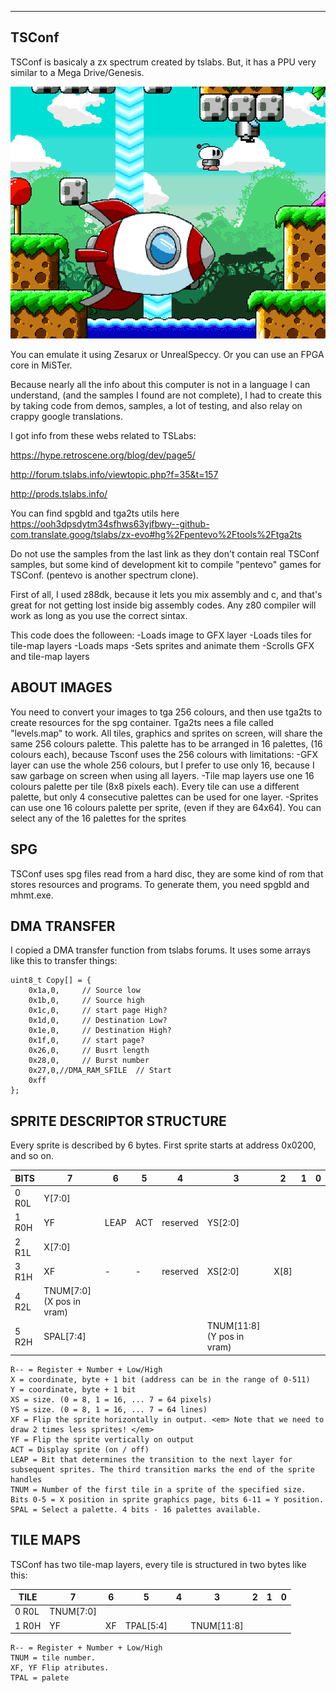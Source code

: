 -------
 TSConf
-------

TSConf is basicaly a zx spectrum created by tslabs. But, it has a PPU very similar to a Mega Drive/Genesis.

![alt tag](https://raw.githubusercontent.com/mills32/TSConf-Sample/main/tsconf.png)

You can emulate it using Zesarux or UnrealSpeccy. Or you can use an FPGA core in MiSTer.

Because nearly all the info about this computer is not in a language I can understand, (and the samples I found 
are not complete), I had to create this by taking code from demos, samples, a lot of testing, and also relay on 
crappy google translations. 

I got info from these webs related to TSLabs:

https://hype.retroscene.org/blog/dev/page5/

http://forum.tslabs.info/viewtopic.php?f=35&t=157

http://prods.tslabs.info/

You can find spgbld and tga2ts utils here https://ooh3dpsdytm34sfhws63yjfbwy--github-com.translate.goog/tslabs/zx-evo#hg%2Fpentevo%2Ftools%2Ftga2ts

Do not use the samples from the last link as they don't contain real TSConf samples, but some kind of development kit to compile "pentevo" games for TSConf. (pentevo is another spectrum clone).

First of all, I used z88dk, because it lets you mix assembly and c, and that's great for not getting lost inside big assembly codes.
Any z80 compiler will work as long as you use the correct sintax.

This code does the folloween:
-Loads image to GFX layer
-Loads tiles for tile-map layers
-Loads maps
-Sets sprites and animate them
-Scrolls GFX and tile-map layers

ABOUT IMAGES
------------
You need to convert your images to tga 256 colours, and then use tga2ts to create resources for the spg container.
Tga2ts nees a file called "levels.map" to work.
All tiles, graphics and sprites on screen, will share the same 256 colours palette. This palette has to be arranged in 16 palettes,
(16 colours each), because Tsconf uses the 256 colours with limitations:
	-GFX layer can use the whole 256 colours, but I prefer to use only 16, because I saw garbage on screen when using all layers. 
	-Tile map layers use one 16 colours palette per tile (8x8 pixels each). Every tile can use a different palette, but only 4 consecutive palettes can be used for one layer.
	-Sprites can use one 16 colours palette per sprite, (even if they are 64x64). You can select any of the 16 palettes for the sprites
	 
SPG
---

TSConf uses spg files read from a hard disc, they are some kind of rom that stores resources and programs. To generate them, you need spgbld and mhmt.exe.


DMA TRANSFER
------------

I copied a DMA transfer function from tslabs forums. It uses some arrays like this to transfer things:
```
uint8_t Copy[] = {
	0x1a,0,		// Source low
	0x1b,0,		// Source high
	0x1c,0,		// start page High?
	0x1d,0,		// Destination Low?
	0x1e,0,		// Destination High?
	0x1f,0,		// start page?
	0x26,0,		// Busrt length
	0x28,0,		// Burst number
	0x27,0,//DMA_RAM_SFILE	// Start
	0xff
};
```
SPRITE DESCRIPTOR STRUCTURE
---------------------------
Every sprite is described by 6 bytes. First sprite starts at address 0x0200, and so on.

BITS | 7 | 6 | 5 | 4 | 3 | 2 | 1 | 0 |
----- |----- |----- |----- |----- |----- |----- |----- |----- |
0 R0L | Y[7:0]|
1 R0H|YF|LEAP|ACT|reserved|YS[2:0]
2 R1L|X[7:0]|
3 R1H|XF|-|-|reserved|XS[2:0]|X[8]
4 R2L|TNUM[7:0] (X pos in vram)	
5 R2H|SPAL[7:4]||||TNUM[11:8] (Y pos in vram)	

```
R-- = Register + Number + Low/High
X = coordinate, byte + 1 bit (address can be in the range of 0-511)
Y = coordinate, byte + 1 bit
XS = size. (0 = 8, 1 = 16, ... 7 = 64 pixels)
YS = size. (0 = 8, 1 = 16, ... 7 = 64 lines)
XF = Flip the sprite horizontally in output. <em> Note that we need to draw 2 times less sprites! </em>
YF = Flip the sprite vertically on output
ACT = Display sprite (on / off)
LEAP = Bit that determines the transition to the next layer for subsequent sprites. The third transition marks the end of the sprite handles
TNUM = Number of the first tile in a sprite of the specified size. Bits 0-5 = X position in sprite graphics page, bits 6-11 = Y position.
SPAL = Select a palette. 4 bits - 16 palettes available.
```

TILE MAPS
---------

TSConf has two tile-map layers, every tile is structured in two bytes like this:

TILE|7|6|5|4|3|2|1|0|
----- |----- |----- |----- |----- |----- |----- |----- |----- |
0 R0L|TNUM[7:0]|						
1 R0H|YF|XF|TPAL[5:4]||TNUM[11:8]|	

```
R-- = Register + Number + Low/High
TNUM = tile number.
XF, YF Flip atributes.
TPAL = palete
```
